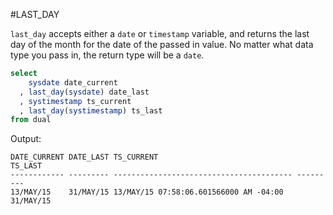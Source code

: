 #LAST_DAY

`last_day` accepts either a `date` or `timestamp` variable, and returns the last day of the month for the date of the passed in value. No matter what data type you pass in, the return type will be a `date`.

```sql
select
    sysdate date_current  
  , last_day(sysdate) date_last
  , systimestamp ts_current
  , last_day(systimestamp) ts_last
from dual
```

Output:
```
DATE_CURRENT DATE_LAST TS_CURRENT                               TS_LAST
------------ --------- ---------------------------------------- ---------
13/MAY/15    31/MAY/15 13/MAY/15 07:58:06.601566000 AM -04:00   31/MAY/15
```
